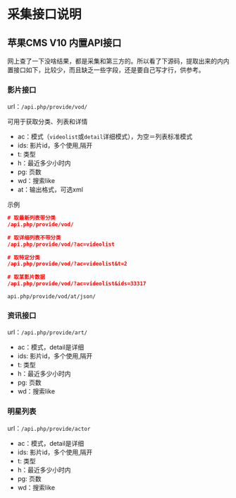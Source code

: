# 采集接口说明

## 苹果CMS V10 内置API接口

网上查了一下没啥结果，都是采集和第三方的。所以看了下源码，提取出来的内内置接口如下，比较少，而且缺乏一些字段，还是要自己写才行，供参考。

### 影片接口

url：`/api.php/provide/vod/`

可用于获取分类、列表和详情

- ac：模式（`videolist`或`detail`详细模式），为空＝列表标准模式
- ids: 影片id，多个使用,隔开
- t: 类型
- h：最近多少小时内
- pg: 页数
- wd：搜索like
- at：输出格式，可选xml

示例 

```json
# 取最新列表带分类
/api.php/provide/vod/
 
# 取详细列表不带分类
/api.php/provide/vod/?ac=videolist
 
# 取特定分类
/api.php/provide/vod/?ac=videolist&t=2
 
# 取某影片数据
/api.php/provide/vod/?ac=videolist&ids=33317
```

```
api.php/provide/vod/at/json/
```



### 资讯接口

url：`/api.php/provide/art/`

- ac：模式，detail是详细
- ids: 影片id，多个使用,隔开
- t: 类型
- h：最近多少小时内
- pg: 页数
- wd：搜索like

### 明星列表

url：`/api.php/provide/actor`

- ac：模式，detail是详细
- ids: 影片id，多个使用,隔开
- t: 类型
- h：最近多少小时内
- pg: 页数
- wd：搜索like